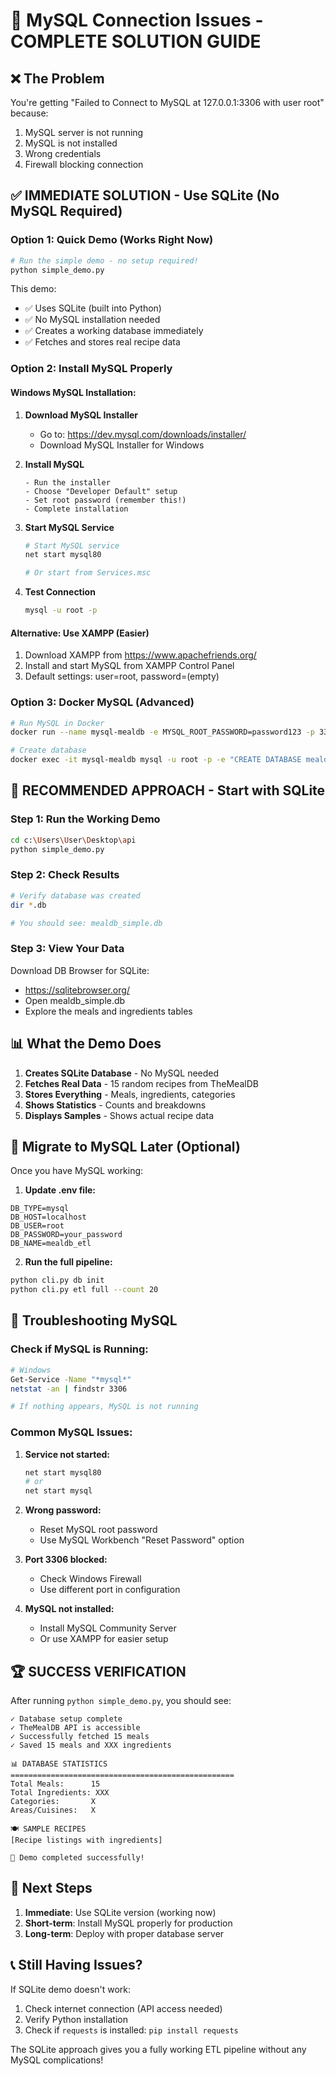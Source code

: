 # 🔧 MySQL Connection Issues - COMPLETE SOLUTION GUIDE

## ❌ **The Problem**
You're getting "Failed to Connect to MySQL at 127.0.0.1:3306 with user root" because:
1. MySQL server is not running
2. MySQL is not installed
3. Wrong credentials
4. Firewall blocking connection

## ✅ **IMMEDIATE SOLUTION - Use SQLite (No MySQL Required)**

### **Option 1: Quick Demo (Works Right Now)**
```bash
# Run the simple demo - no setup required!
python simple_demo.py
```

This demo:
- ✅ Uses SQLite (built into Python)
- ✅ No MySQL installation needed
- ✅ Creates a working database immediately
- ✅ Fetches and stores real recipe data

### **Option 2: Install MySQL Properly**

#### **Windows MySQL Installation:**

1. **Download MySQL Installer**
   - Go to: https://dev.mysql.com/downloads/installer/
   - Download MySQL Installer for Windows

2. **Install MySQL**
   ```
   - Run the installer
   - Choose "Developer Default" setup
   - Set root password (remember this!)
   - Complete installation
   ```

3. **Start MySQL Service**
   ```bash
   # Start MySQL service
   net start mysql80
   
   # Or start from Services.msc
   ```

4. **Test Connection**
   ```bash
   mysql -u root -p
   ```

#### **Alternative: Use XAMPP (Easier)**
1. Download XAMPP from https://www.apachefriends.org/
2. Install and start MySQL from XAMPP Control Panel
3. Default settings: user=root, password=(empty)

### **Option 3: Docker MySQL (Advanced)**
```bash
# Run MySQL in Docker
docker run --name mysql-mealdb -e MYSQL_ROOT_PASSWORD=password123 -p 3306:3306 -d mysql:8.0

# Create database
docker exec -it mysql-mealdb mysql -u root -p -e "CREATE DATABASE mealdb_etl;"
```

## 🚀 **RECOMMENDED APPROACH - Start with SQLite**

### **Step 1: Run the Working Demo**
```bash
cd c:\Users\User\Desktop\api
python simple_demo.py
```

### **Step 2: Check Results**
```bash
# Verify database was created
dir *.db

# You should see: mealdb_simple.db
```

### **Step 3: View Your Data**
Download DB Browser for SQLite:
- https://sqlitebrowser.org/
- Open mealdb_simple.db
- Explore the meals and ingredients tables

## 📊 **What the Demo Does**

1. **Creates SQLite Database** - No MySQL needed
2. **Fetches Real Data** - 15 random recipes from TheMealDB
3. **Stores Everything** - Meals, ingredients, categories
4. **Shows Statistics** - Counts and breakdowns
5. **Displays Samples** - Shows actual recipe data

## 🔄 **Migrate to MySQL Later (Optional)**

Once you have MySQL working:

1. **Update .env file:**
```env
DB_TYPE=mysql
DB_HOST=localhost
DB_USER=root
DB_PASSWORD=your_password
DB_NAME=mealdb_etl
```

2. **Run the full pipeline:**
```bash
python cli.py db init
python cli.py etl full --count 20
```

## 🎯 **Troubleshooting MySQL**

### **Check if MySQL is Running:**
```bash
# Windows
Get-Service -Name "*mysql*"
netstat -an | findstr 3306

# If nothing appears, MySQL is not running
```

### **Common MySQL Issues:**

1. **Service not started:**
   ```bash
   net start mysql80
   # or
   net start mysql
   ```

2. **Wrong password:**
   - Reset MySQL root password
   - Use MySQL Workbench "Reset Password" option

3. **Port 3306 blocked:**
   - Check Windows Firewall
   - Use different port in configuration

4. **MySQL not installed:**
   - Install MySQL Community Server
   - Or use XAMPP for easier setup

## 🏆 **SUCCESS VERIFICATION**

After running `python simple_demo.py`, you should see:

```
✓ Database setup complete
✓ TheMealDB API is accessible
✓ Successfully fetched 15 meals
✓ Saved 15 meals and XXX ingredients

📊 DATABASE STATISTICS
==================================================
Total Meals:      15
Total Ingredients: XXX
Categories:       X
Areas/Cuisines:   X

🍽️ SAMPLE RECIPES
[Recipe listings with ingredients]

🎉 Demo completed successfully!
```

## 🎯 **Next Steps**

1. **Immediate**: Use SQLite version (working now)
2. **Short-term**: Install MySQL properly for production
3. **Long-term**: Deploy with proper database server

## 📞 **Still Having Issues?**

If SQLite demo doesn't work:
1. Check internet connection (API access needed)
2. Verify Python installation
3. Check if `requests` is installed: `pip install requests`

The SQLite approach gives you a fully working ETL pipeline without any MySQL complications!

